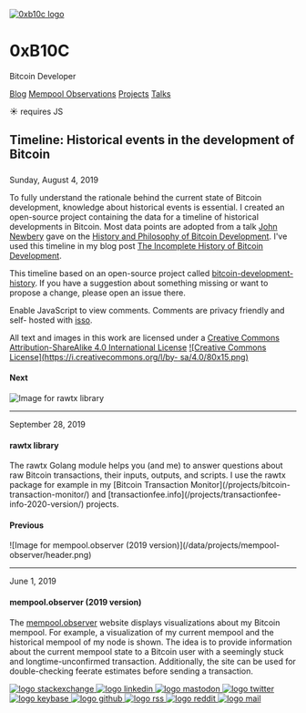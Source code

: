 [ ![0xb10c logo](/0xb10c.png) ](/)

# 0xB10C

Bitcoin Developer

[Blog](/) [Mempool Observations](/mempool-observations) [Projects](/projects)
[Talks](/talks)

☀  requires JS

##  Timeline: Historical events in the development of Bitcoin

#####

Sunday, August 4, 2019

To fully understand the rationale behind the current state of Bitcoin
development, knowledge about historical events is essential. I created an
open-source project containing the data for a timeline of historical
developments in Bitcoin. Most data points are adopted from a talk [John
Newbery](https://twitter.com/jfnewbery) gave on the [History and Philosophy of
Bitcoin Development](https://www.meetup.com/BitDevsNYC/events/262321510/).
I've used this timeline in my blog post [The Incomplete History of Bitcoin
Development](/blog/004-the-incomplete-history-of-bitcoin-development/).

This timeline based on an open-source project called [bitcoin-development-
history](https://github.com/0xB10C/bitcoin-development-history). If you have a
suggestion about something missing or want to propose a change, please open an
issue there.

Enable JavaScript to view comments. Comments are privacy friendly and self-
hosted with [isso](https://posativ.org/isso/).

All text and images in this work are licensed under a [Creative Commons
Attribution-ShareAlike 4.0 International
License](http://creativecommons.org/licenses/by-sa/4.0/) [![Creative Commons
License](https://i.creativecommons.org/l/by-
sa/4.0/80x15.png)](http://creativecommons.org/licenses/by-sa/4.0/)

#### Next

![Image for rawtx library](/data/projects/rawtx/header.png)
[](/projects/library-rawtx/)

* * *

September 28, 2019

#### rawtx library

The rawtx Golang module helps you (and me) to answer questions about raw
Bitcoin transactions, their inputs, outputs, and scripts. I use the rawtx
package for example in my [Bitcoin Transaction Monitor](/projects/bitcoin-
transaction-monitor/) and [transactionfee.info](/projects/transactionfee-
info-2020-version/) projects.

[](/projects/library-rawtx/)

#### Previous

![Image for mempool.observer \(2019 version\)](/data/projects/mempool-
observer/header.png) [](/projects/mempool-observer-2019-version/)

* * *

June 1, 2019

#### mempool.observer (2019 version)

The [mempool.observer](https://mempool.observer) website displays
visualizations about my Bitcoin mempool. For example, a visualization of my
current mempool and the historical mempool of my node is shown. The idea is to
provide information about the current mempool state to a Bitcoin user with a
seemingly stuck and longtime-unconfirmed transaction. Additionally, the site
can be used for double-checking feerate estimates before sending a
transaction.

[](/projects/mempool-observer-2019-version/)

[ ![logo stackexchange](/img/footer/stackexchange.svg)
](https://bitcoin.stackexchange.com/users/63817/0xb10c) [ ![logo
linkedin](/img/footer/linkedin.svg) ](https://linkedin.com/in/0xb10c) [ ![logo
mastodon](/img/footer/mastodon.svg) ](https://x0f.org/@0xb10c) [ ![logo
twitter](/img/footer/twitter.svg) ](https://twitter.com/0xb10c) [ ![logo
keybase](/img/footer/keybase.svg) ](https://keybase.io/b10c) [ ![logo
github](/img/footer/github.svg) ](https://github.com/0xb10c) [ ![logo
rss](/img/footer/rss.svg) ](https://b10c.me/feed.xml) [ ![logo
reddit](/img/footer/reddit.svg) ](https://reddit.com/u/0xb10c) [ ![logo
mail](/img/footer/gmail.svg) ](mailto:0xb10c+b10c-me@gmail.com)

